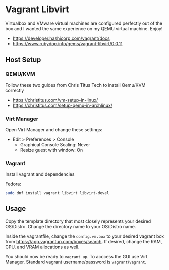 # Vagrant Libvirt

Virtualbox and VMware virtual machines are configured perfectly out of the box and I wanted the same experience on my QEMU virtual machine. Enjoy!

- https://developer.hashicorp.com/vagrant/docs
- https://www.rubydoc.info/gems/vagrant-libvirt/0.0.11
## Host Setup

### QEMU/KVM

Follow these two guides from Chris Titus Tech to install Qemu/KVM correctly

- https://christitus.com/vm-setup-in-linux/
- https://christitus.com/setup-qemu-in-archlinux/

### Virt Manager

Open Virt Manager and change these settings:

- Edit > Preferences > Console
  - Graphical Console Scaling: Never
  - Resize guest with window: On

### Vagrant

Install vagrant and dependencies

Fedora:

```bash
sudo dnf install vagrant libvirt libvirt-devel
```

## Usage

Copy the template directory that most closely represents your desired OS/Distro. Change the directory name to your OS/Distro name.

Inside the vagrantfile, change the `config.vm.box` to your desired vagrant box from https://app.vagrantup.com/boxes/search. If desired, change the RAM, CPU, and VRAM allocations as well.

You should now be ready to `vagrant up`. To acccess the GUI use Virt Manager. Standard vagrant username/password is `vagrant`/`vagrant`.

